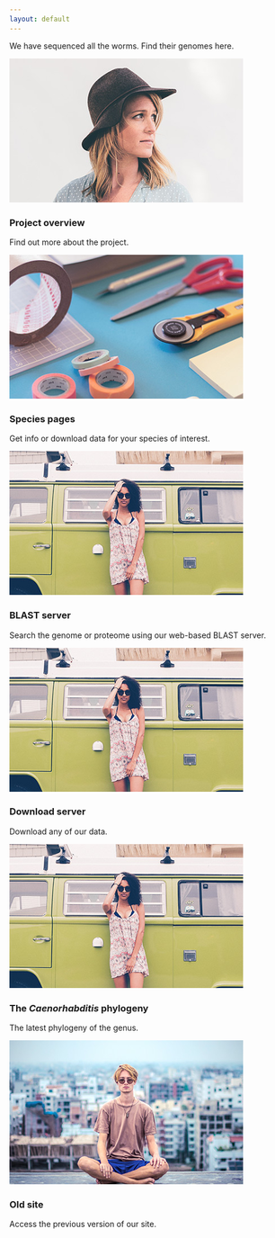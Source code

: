 ```yaml
---
layout: default
---
```

<!-- Section -->
<section>
	<p>We have sequenced all the worms. Find their genomes here.</p>
	<div class="posts">
		<article>
			<a href="#" class="image"><img src="assets/images/pic01.jpg" alt="" /></a>
			<h3>Project overview</h3>
			<p>Find out more about the project.</p>
		</article>
		<article>
			<a href="#" class="image"><img src="assets/images/pic02.jpg" alt="" /></a>
			<h3>Species pages</h3>
			<p>Get info or download data for your species of interest.</p>
		</article>
		<article>
			<a href="blast.caenorhabditis.org" class="image"><img src="assets/images/pic03.jpg" alt="" /></a>
			<h3>BLAST server</h3>
			<p>Search the genome or proteome using our web-based BLAST server.</p>
		</article>
		<article>
			<a href="download.caenorhabditis.org" class="image"><img src="assets/images/pic03.jpg" alt="" /></a>
			<h3>Download server</h3>
			<p>Download any of our data.</p>
		</article>
		<article>
			<a href="#" class="image"><img src="assets/images/pic03.jpg" alt="" /></a>
			<h3>The <i>Caenorhabditis</i> phylogeny</h3>
			<p>The latest phylogeny of the genus.</p>
		</article>
		<article>
			<a href="caenorhabditis.org" class="image"><img src="assets/images/pic04.jpg" alt="" /></a>
			<h3>Old site</h3>
			<p>Access the previous version of our site.</p>
			</ul>
		</article>
	</div>
</section>
